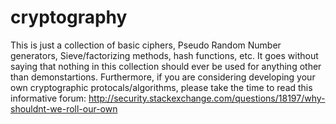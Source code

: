# cryptography
This is just a collection of basic ciphers, Pseudo Random Number generators, Sieve/factorizing methods, hash functions, etc.
It goes without saying that nothing in this collection should ever be used for anything other than demonstartions. Furthermore, 
if you are considering developing your own cryptographic protocals/algorithms, please take the time to read this informative 
forum: http://security.stackexchange.com/questions/18197/why-shouldnt-we-roll-our-own

